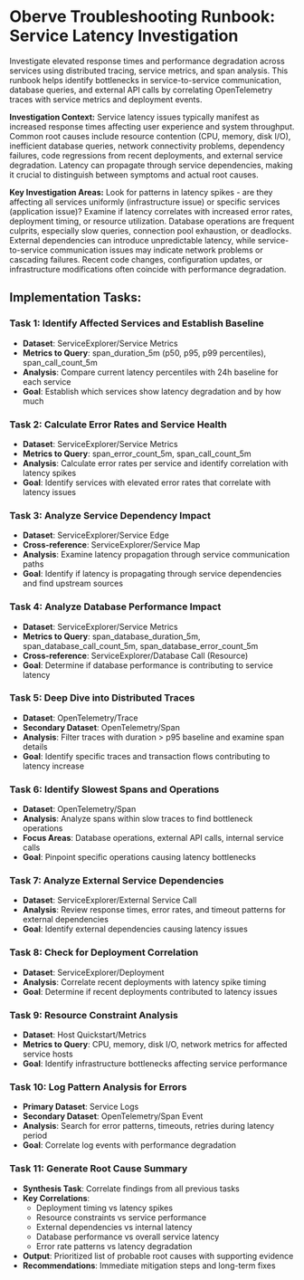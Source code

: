 # Oberve Troubleshooting Runbook: Service Latency Investigation

Investigate elevated response times and performance degradation across services using distributed tracing, service metrics, and span analysis. This runbook helps identify bottlenecks in service-to-service communication, database queries, and external API calls by correlating OpenTelemetry traces with service metrics and deployment events.

**Investigation Context:** Service latency issues typically manifest as increased response times affecting user experience and system throughput. Common root causes include resource contention (CPU, memory, disk I/O), inefficient database queries, network connectivity problems, dependency failures, code regressions from recent deployments, and external service degradation. Latency can propagate through service dependencies, making it crucial to distinguish between symptoms and actual root causes.

**Key Investigation Areas:** Look for patterns in latency spikes - are they affecting all services uniformly (infrastructure issue) or specific services (application issue)? Examine if latency correlates with increased error rates, deployment timing, or resource utilization. Database operations are frequent culprits, especially slow queries, connection pool exhaustion, or deadlocks. External dependencies can introduce unpredictable latency, while service-to-service communication issues may indicate network problems or cascading failures. Recent code changes, configuration updates, or infrastructure modifications often coincide with performance degradation.

## Implementation Tasks:

### Task 1: Identify Affected Services and Establish Baseline
- **Dataset**: ServiceExplorer/Service Metrics
- **Metrics to Query**: span_duration_5m (p50, p95, p99 percentiles), span_call_count_5m
- **Analysis**: Compare current latency percentiles with 24h baseline for each service
- **Goal**: Establish which services show latency degradation and by how much

### Task 2: Calculate Error Rates and Service Health
- **Dataset**: ServiceExplorer/Service Metrics
- **Metrics to Query**: span_error_count_5m, span_call_count_5m
- **Analysis**: Calculate error rates per service and identify correlation with latency spikes
- **Goal**: Identify services with elevated error rates that correlate with latency issues

### Task 3: Analyze Service Dependency Impact
- **Dataset**: ServiceExplorer/Service Edge
- **Cross-reference**: ServiceExplorer/Service Map
- **Analysis**: Examine latency propagation through service communication paths
- **Goal**: Identify if latency is propagating through service dependencies and find upstream sources

### Task 4: Analyze Database Performance Impact
- **Dataset**: ServiceExplorer/Service Metrics
- **Metrics to Query**: span_database_duration_5m, span_database_call_count_5m, span_database_error_count_5m
- **Cross-reference**: ServiceExplorer/Database Call (Resource)
- **Goal**: Determine if database performance is contributing to service latency

### Task 5: Deep Dive into Distributed Traces
- **Dataset**: OpenTelemetry/Trace
- **Secondary Dataset**: OpenTelemetry/Span
- **Analysis**: Filter traces with duration > p95 baseline and examine span details
- **Goal**: Identify specific traces and transaction flows contributing to latency increase

### Task 6: Identify Slowest Spans and Operations
- **Dataset**: OpenTelemetry/Span
- **Analysis**: Analyze spans within slow traces to find bottleneck operations
- **Focus Areas**: Database operations, external API calls, internal service calls
- **Goal**: Pinpoint specific operations causing latency bottlenecks

### Task 7: Analyze External Service Dependencies
- **Dataset**: ServiceExplorer/External Service Call
- **Analysis**: Review response times, error rates, and timeout patterns for external dependencies
- **Goal**: Identify external dependencies causing latency issues

### Task 8: Check for Deployment Correlation
- **Dataset**: ServiceExplorer/Deployment
- **Analysis**: Correlate recent deployments with latency spike timing
- **Goal**: Determine if recent deployments contributed to latency issues

### Task 9: Resource Constraint Analysis
- **Dataset**: Host Quickstart/Metrics
- **Metrics to Query**: CPU, memory, disk I/O, network metrics for affected service hosts
- **Goal**: Identify infrastructure bottlenecks affecting service performance

### Task 10: Log Pattern Analysis for Errors
- **Primary Dataset**: Service Logs
- **Secondary Dataset**: OpenTelemetry/Span Event
- **Analysis**: Search for error patterns, timeouts, retries during latency period
- **Goal**: Correlate log events with performance degradation

### Task 11: Generate Root Cause Summary
- **Synthesis Task**: Correlate findings from all previous tasks
- **Key Correlations**: 
  - Deployment timing vs latency spikes
  - Resource constraints vs service performance  
  - External dependencies vs internal latency
  - Database performance vs overall service latency
  - Error rate patterns vs latency degradation
- **Output**: Prioritized list of probable root causes with supporting evidence
- **Recommendations**: Immediate mitigation steps and long-term fixes